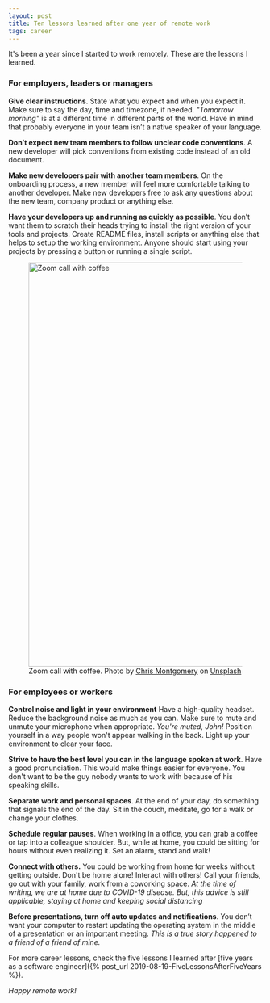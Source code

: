 ```yaml
---
layout: post
title: Ten lessons learned after one year of remote work
tags: career
---
```


It's been a year since I started to work remotely. These are the lessons I learned.

### For employers, leaders or managers

**Give clear instructions**. State what you expect and when you expect it. Make sure to say the day, time and timezone, if needed. _"Tomorrow morning"_ is at a different time in different parts of the world. Have in mind that probably everyone in your team isn’t a native speaker of your language. 

**Don’t expect new team members to follow unclear code conventions**. A new developer will pick conventions from existing code instead of an old document.

**Make new developers pair with another team members**. On the onboarding process, a new member will feel more comfortable talking to another developer. Make new developers free to ask any questions about the new team, company product or anything else.

**Have your developers up and running as quickly as possible**. You don’t want them to scratch their heads trying to install the right version of your tools and projects. Create README files, install scripts or anything else that helps to setup the working environment. Anyone should start using your projects by pressing a button or running a single script.

<figure>
<img src="https://images.unsplash.com/photo-1588196749597-9ff075ee6b5b?ixlib=rb-1.2.1&q=80&fm=jpg&crop=entropy&cs=tinysrgb&w=800&h=400&fit=crop&ixid=eyJhcHBfaWQiOjF9" alt="Zoom call with coffee" width="800">
<figcaption>Zoom call with coffee. <span>Photo by <a href="https://unsplash.com/@cwmonty?utm_source=unsplash&amp;utm_medium=referral&amp;utm_content=creditCopyText">Chris Montgomery</a> on <a href="https://unsplash.com/?utm_source=unsplash&amp;utm_medium=referral&amp;utm_content=creditCopyText">Unsplash</a></span>
</figcaption>
</figure>

### For employees or workers

**Control noise and light in your environment** Have a high-quality headset. Reduce the background noise as much as you can. Make sure to mute and unmute your microphone when appropriate. _You're muted, John!_ Position yourself in a way people won't appear walking in the back. Light up your environment to clear your face.

**Strive to have the best level you can in the language spoken at work**. Have a good pronunciation. This would make things easier for everyone. You don't want to be the guy nobody wants to work with because of his speaking skills.

**Separate work and personal spaces**. At the end of your day, do something that signals the end of the day. Sit in the couch, meditate, go for a walk or change your clothes.

**Schedule regular pauses**. When working in a office, you can grab a coffee or tap into a colleague shoulder. But, while at home, you could be sitting for hours without even realizing it. Set an alarm, stand and walk!

**Connect with others.** You could be working from home for weeks without getting outside. Don't be home alone! Interact with others! Call your friends, go out with your family, work from a coworking space. _At the time of writing, we are at home due to COVID-19 disease. But, this advice is still applicable, staying at home and keeping social distancing_

**Before presentations, turn off auto updates and notifications**. You don’t want your computer to restart updating the operating system in the middle of a presentation or an important meeting. _This is a true story happened to a friend of a friend of mine._

For more career lessons, check the five lessons I learned after [five years as a software engineer]({% post_url 2019-08-19-FiveLessonsAfterFiveYears %}).

_Happy remote work!_
